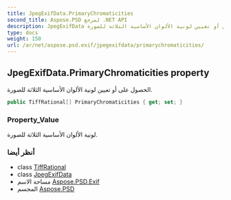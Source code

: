 ```yaml
---
title: JpegExifData.PrimaryChromaticities
second_title: Aspose.PSD لمرجع .NET API
description: JpegExifData ملكية. الحصول على أو تعيين لونية الألوان الأساسية الثلاثة للصورة.
type: docs
weight: 150
url: /ar/net/aspose.psd.exif/jpegexifdata/primarychromaticities/
---
```

## JpegExifData.PrimaryChromaticities property

الحصول على أو تعيين لونية الألوان الأساسية الثلاثة للصورة.

```csharp
public TiffRational[] PrimaryChromaticities { get; set; }
```

### Property_Value

لونية الألوان الأساسية الثلاثة للصورة.

### أنظر أيضا

* class [TiffRational](../../../aspose.psd.fileformats.tiff/tiffrational/)
* class [JpegExifData](../)
* مساحة الاسم [Aspose.PSD.Exif](../../jpegexifdata/)
* المجسم [Aspose.PSD](../../../)


